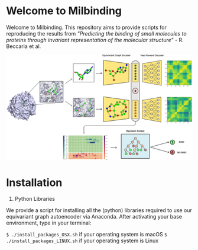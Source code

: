# Welcome to Milbinding

Welcome to Milbinding. This repository aims to provide scripts for reproducing the results from _"Predicting the binding of small molecules to proteins through invariant representation of the molecular structure"_ - R. Beccaria et al.

![alt text](https://github.com/guidotiana/Milbinding/blob/main/pic.png?raw=true)

# Installation

1. Python Libraries
   
We provide a script for installing all the (python) libraries required to use our equivariant graph autoencoder via Anaconda. After activating your base environment, type in your terminal:

`$ ./install_packages_OSX.sh` if your operating system is macOS
`$ ./install_packages_LINUX.sh` if your operating system is Linux

